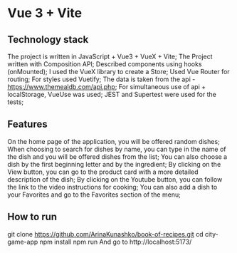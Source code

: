 # Vue 3 + Vite
## Technology stack
The project is written in JavaScript + Vue3 + VueX + Vite;
The Project written with Composition API;
Described components using hooks (onMounted);
I used the VueX library to create a Store;
Used Vue Router for routing;
For styles used Vuetify;
The data is taken from the api - https://www.themealdb.com/api.php;
For simultaneous use of api + localStorage, VueUse was used;
JEST and Supertest were used for the tests;

## Features
On the home page of the application, you will be offered random dishes;
When choosing to search for dishes by name, you can type in the name of the dish and you will be offered dishes from the list;
You can also choose a dish by the first beginning letter and by the ingredient;
By clicking on the View button, you can go to the product card with a more detailed description of the dish;
By clicking on the Youtube button, you can follow the link to the video instructions for cooking;
You can also add a dish to your Favorites and go to the Favorites section of the menu;


## How to run
git clone https://github.com/ArinaKunashko/book-of-recipes.git
cd city-game-app
npm install
npm run
And go to  http://localhost:5173/
